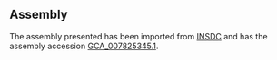 
Assembly
--------

The assembly presented has been imported from 
[INSDC](http://www.insdc.org) and has the assembly accession
[GCA\_007825345.1](http://www.ebi.ac.uk/ena/data/view/GCA_007825345.1).

